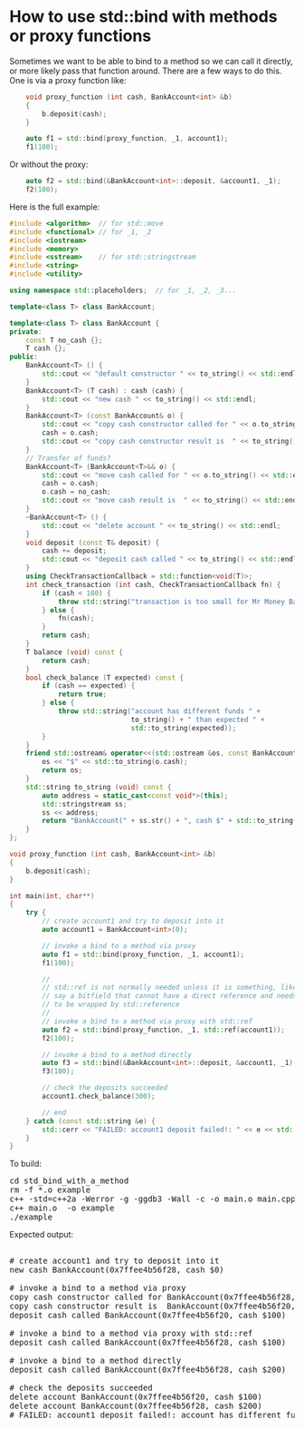 How to use std::bind with methods or proxy functions
====================================================

Sometimes we want to be able to bind to a method so we can call it directly,
or more likely pass that function around. There are a few ways to do this.
One is via a proxy function like:
```C++
    void proxy_function (int cash, BankAccount<int> &b)
    {
        b.deposit(cash);
    }

    auto f1 = std::bind(proxy_function, _1, account1);
    f1(100);
```
Or without the proxy:
```C++
    auto f2 = std::bind(&BankAccount<int>::deposit, &account1, _1);
    f2(100);
```
Here is the full example:
```C++
#include <algorithm>  // for std::move
#include <functional> // for _1, _2
#include <iostream>
#include <memory>
#include <sstream>    // for std::stringstream
#include <string>
#include <utility>

using namespace std::placeholders;  // for _1, _2, _3...

template<class T> class BankAccount;

template<class T> class BankAccount {
private:
    const T no_cash {};
    T cash {};
public:
    BankAccount<T> () {
        std::cout << "default constructor " << to_string() << std::endl;
    }
    BankAccount<T> (T cash) : cash (cash) {
        std::cout << "new cash " << to_string() << std::endl;
    }
    BankAccount<T> (const BankAccount& o) {
        std::cout << "copy cash constructor called for " << o.to_string() << std::endl;
        cash = o.cash;
        std::cout << "copy cash constructor result is  " << to_string() << std::endl;
    }
    // Transfer of funds?
    BankAccount<T> (BankAccount<T>&& o) {
        std::cout << "move cash called for " << o.to_string() << std::endl;
        cash = o.cash;
        o.cash = no_cash;
        std::cout << "move cash result is  " << to_string() << std::endl;
    }
    ~BankAccount<T> () {
        std::cout << "delete account " << to_string() << std::endl;
    }
    void deposit (const T& deposit) {
        cash += deposit;
        std::cout << "deposit cash called " << to_string() << std::endl;
    }
    using CheckTransactionCallback = std::function<void(T)>;
    int check_transaction (int cash, CheckTransactionCallback fn) {
        if (cash < 100) {
            throw std::string("transaction is too small for Mr Money Bags");
        } else {
            fn(cash);
        }
        return cash;
    }
    T balance (void) const {
        return cash;
    }
    bool check_balance (T expected) const {
        if (cash == expected) {
            return true;
        } else {
            throw std::string("account has different funds " +
                              to_string() + " than expected " +
                              std::to_string(expected));
        }
    }
    friend std::ostream& operator<<(std::ostream &os, const BankAccount<T>& o) {
        os << "$" << std::to_string(o.cash);
        return os;
    }
    std::string to_string (void) const {
        auto address = static_cast<const void*>(this);
        std::stringstream ss;
        ss << address;
        return "BankAccount(" + ss.str() + ", cash $" + std::to_string(cash) + ")";
    }
};

void proxy_function (int cash, BankAccount<int> &b)
{
    b.deposit(cash);
}

int main(int, char**)
{
    try {
        // create account1 and try to deposit into it
        auto account1 = BankAccount<int>(0);

        // invoke a bind to a method via proxy
        auto f1 = std::bind(proxy_function, _1, account1);
        f1(100);

        //
        // std::ref is not normally needed unless it is something, like
        // say a bitfield that cannot have a direct reference and needs
        // to be wrapped by std::reference
        //
        // invoke a bind to a method via proxy with std::ref
        auto f2 = std::bind(proxy_function, _1, std::ref(account1));
        f2(100);

        // invoke a bind to a method directly
        auto f3 = std::bind(&BankAccount<int>::deposit, &account1, _1);
        f3(100);

        // check the deposits succeeded
        account1.check_balance(300);

        // end
    } catch (const std::string &e) {
        std::cerr << "FAILED: account1 deposit failed!: " << e << std::endl;
    }
}
```
To build:
<pre>
cd std_bind_with_a_method
rm -f *.o example
c++ -std=c++2a -Werror -g -ggdb3 -Wall -c -o main.o main.cpp
c++ main.o  -o example
./example
</pre>
Expected output:
<pre>

# create account1 and try to deposit into it
new cash BankAccount(0x7ffee4b56f28, cash $0)

# invoke a bind to a method via proxy
copy cash constructor called for BankAccount(0x7ffee4b56f28, cash $0)
copy cash constructor result is  BankAccount(0x7ffee4b56f20, cash $0)
deposit cash called BankAccount(0x7ffee4b56f20, cash $100)

# invoke a bind to a method via proxy with std::ref
deposit cash called BankAccount(0x7ffee4b56f28, cash $100)

# invoke a bind to a method directly
deposit cash called BankAccount(0x7ffee4b56f28, cash $200)

# check the deposits succeeded
delete account BankAccount(0x7ffee4b56f20, cash $100)
delete account BankAccount(0x7ffee4b56f28, cash $200)
# FAILED: account1 deposit failed!: account has different funds BankAccount(0x7ffee4b56f28, cash $200) than expected 300
</pre>
